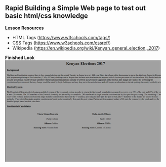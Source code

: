 ## Rapid Building a Simple Web page to test out basic html/css knowledge

**Lesson Resources**
+ HTML Tags (https://www.w3schools.com/tags/)
+ CSS Tags (https://www.w3schools.com/cssref/)
+ Wikipedia (https://en.wikipedia.org/wiki/Kenyan_general_election,_2017)

**Finished Look**
![lesson-101.png](https://github.com/valdadyne/coding-101/blob/master/lesson-1/lesson-101.png "Lesson-101")

